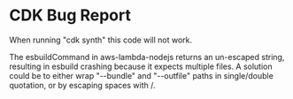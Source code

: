 # CDK Bug Report

When running "cdk synth" this code will not work.

The esbuildCommand in aws-lambda-nodejs returns
an un-escaped string, resulting in esbuild crashing because it expects multiple files.
A solution could be to either wrap "--bundle" and "--outfile" paths in single/double quotation, or by escaping spaces with /.
